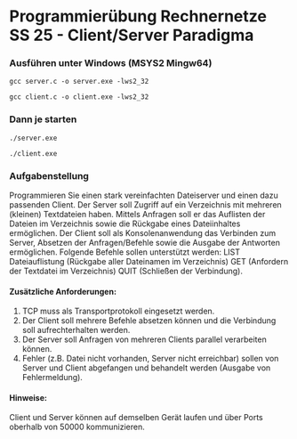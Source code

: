 # Programmierübung Rechnernetze SS 25 - Client/Server Paradigma

### Ausführen unter Windows (MSYS2 Mingw64)
```
gcc server.c -o server.exe -lws2_32
```
```
gcc client.c -o client.exe -lws2_32
```
### Dann je starten
```
./server.exe
```
```
./client.exe
```

### Aufgabenstellung
Programmieren Sie einen stark vereinfachten Dateiserver und einen dazu passenden Client. Der Server soll Zugriff auf ein Verzeichnis mit mehreren (kleinen) Textdateien haben. Mittels Anfragen soll er das Auflisten der Dateien im Verzeichnis sowie die Rückgabe eines
Dateiinhaltes ermöglichen. Der Client soll als Konsolenanwendung das Verbinden zum Server, Absetzen der Anfragen/Befehle sowie die Ausgabe der Antworten ermöglichen. Folgende Befehle sollen unterstützt werden:
LIST Dateiauflistung (Rückgabe aller Dateinamen im Verzeichnis) GET <Dateiname> (Anfordern der Textdatei <Dateiname> im Verzeichnis) QUIT (Schließen der Verbindung).

#### Zusätzliche Anforderungen:
1. TCP muss als Transportprotokoll eingesetzt werden.
2. Der Client soll mehrere Befehle absetzen können und die Verbindung soll
aufrechterhalten werden.
3. Der Server soll Anfragen von mehreren Clients parallel verarbeiten können.
4. Fehler (z.B. Datei nicht vorhanden, Server nicht erreichbar) sollen von Server und Client abgefangen und behandelt werden (Ausgabe von Fehlermeldung).
#### Hinweise:
Client und Server können auf demselben Gerät laufen und über Ports oberhalb von 50000 kommunizieren.